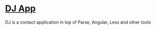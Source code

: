 # [DJ App](http://dj.aposento140.com)

DJ is a contact application in top of Parse, Angular, Less and other tools
